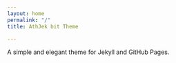 ```yaml
---
layout: home
permalink: "/"
title: AthJek bit Theme

---
```


A simple and elegant theme for Jekyll and GitHub Pages.


